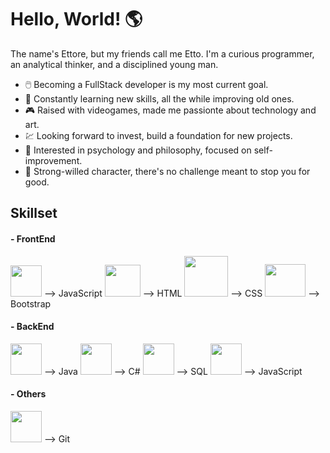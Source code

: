 # Hello, World! :earth_americas:

The name's Ettore, but my friends call me Etto. I'm a curious programmer, an analytical thinker, and a disciplined young man.

- :computer_mouse: Becoming a FullStack developer is my most current goal.
- 🌱 Constantly learning new skills, all the while improving old ones.
- :video_game: Raised with videogames, made me passionte about technology and art.
- :chart: Looking forward to invest, build a foundation for new projects.
- 🤔 Interested in psychology and philosophy, focused on self-improvement. 
- :triangular_flag_on_post: Strong-willed character, there's no challenge meant to stop you for good.

## Skillset

#### - FrontEnd
<img src="https://www.seekpng.com/png/full/80-803501_javascript-logo-logo-de-java-script-png.png" width="50px" height="50px"> --> JavaScript <img src="https://upload.wikimedia.org/wikipedia/commons/thumb/3/38/HTML5_Badge.svg/600px-HTML5_Badge.svg.png" width="57px" height="51px"> --> HTML <img src="https://camo.githubusercontent.com/5a540a748bef7b5a5c6b38215315abc4c40e31cb733d5f83534ffbdc00eb9e37/68747470733a2f2f63646e2e776f726c64766563746f726c6f676f2e636f6d2f6c6f676f732f6373732d352e737667" width="70px" height="65px"> --> CSS <img src="https://miro.medium.com/max/320/0*_rAD9NgK7l6KSlNc.png" width="65px" height="52px"> --> Bootstrap

#### - BackEnd
<img src="https://freepikpsd.com/wp-content/uploads/2019/10/java-logo-png-4-Transparent-Images.png" width="50px" height="50px"> --> Java <img src="![image](https://user-images.githubusercontent.com/73268095/119277353-80f73b80-bbf5-11eb-9a30-c6baecc950d0.png)" width="50px" height="50px"> --> C# <img src="![image](https://user-images.githubusercontent.com/73268095/119277379-aa17cc00-bbf5-11eb-9397-1b32c2a66ad1.png)" width="50px" height="50px"> --> SQL <img src="https://www.seekpng.com/png/full/80-803501_javascript-logo-logo-de-java-script-png.png" width="50px" height="50px"> --> JavaScript

#### - Others
<img src="https://git-scm.com/images/logos/downloads/Git-Icon-1788C.png" width="50px" height="50px"> --> Git
